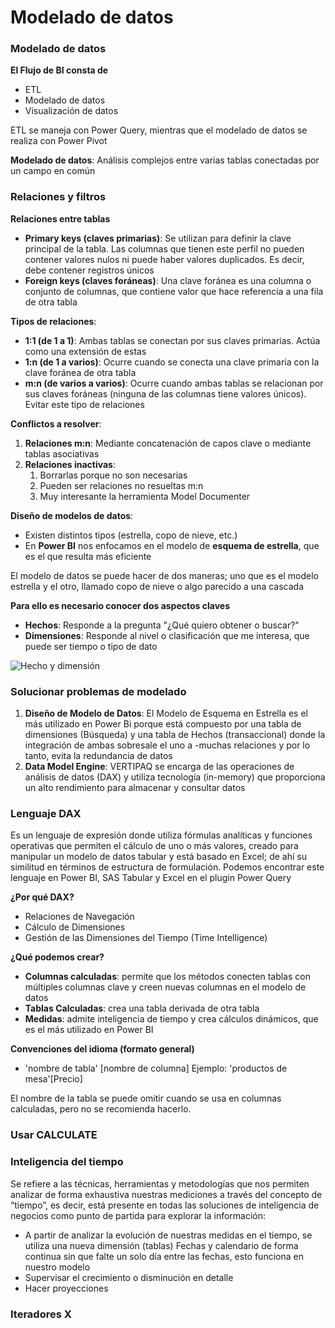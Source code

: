 # Modelado de datos

### Modelado de datos

**El Flujo de BI consta de**

* ETL
* Modelado de datos
* Visualización de datos

ETL se maneja con Power Query, mientras que el modelado de datos se realiza con Power Pivot

**Modelado de datos**: Análisis complejos entre varias tablas conectadas por un campo en común

### Relaciones y filtros

**Relaciones entre tablas**

* **Primary keys (claves primarias)**: Se utilizan para definir la clave principal de la tabla. Las columnas que tienen este perfil no pueden contener valores nulos ni puede haber valores duplicados. Es decir, debe contener registros únicos
* **Foreign keys (claves foráneas)**: Una clave foránea es una columna o conjunto de columnas, que contiene valor que hace referencia a una fila de otra tabla

**Tipos de relaciones**:

* **1:1 (de 1 a 1)**: Ambas tablas se conectan por sus claves primarias. Actúa como una extensión de estas
* **1:n (de 1 a varios)**: Ocurre cuando se conecta una clave primaria con la clave foránea de otra tabla
* **m:n (de varios a varios)**: Ocurre cuando ambas tablas se relacionan por sus claves foráneas (ninguna de las columnas tiene valores únicos). Evitar este tipo de relaciones

**Conflictos a resolver**:

1. **Relaciones m:n**: Mediante concatenación de capos clave o mediante tablas asociativas
2. **Relaciones inactivas**:&#x20;
   1. Borrarlas porque no son necesarias&#x20;
   2. Pueden ser relaciones no resueltas m:n&#x20;
   3. Muy interesante la herramienta Model Documenter

**Diseño de modelos de datos**:

* Existen distintos tipos (estrella, copo de nieve, etc.)
* En **Power BI** nos enfocamos en el modelo de **esquema de estrella**, que es el que resulta más eficiente

El modelo de datos se puede hacer de dos maneras; uno que es el modelo estrella y el otro, llamado copo de nieve o algo parecido a una cascada

**Para ello es necesario conocer dos aspectos claves**

* **Hechos**: Responde a la pregunta "¿Qué quiero obtener o buscar?"
* **Dimensiones**: Responde al nivel o clasificación que me interesa, que puede ser tiempo o tipo de dato

![Hecho y dimensión](https://i.imgur.com/gTFNcvu.png)

### Solucionar problemas de modelado

1. **Diseño de Modelo de Datos**: El Modelo de Esquema en Estrella es el más utilizado en Power Bi porque está compuesto por una tabla de dimensiones (Búsqueda) y una tabla de Hechos (transaccional) donde la integración de ambas sobresale el uno a -muchas relaciones y por lo tanto, evita la redundancia de datos
2. **Data Model Engine**: VERTIPAQ se encarga de las operaciones de análisis de datos (DAX) y utiliza tecnología (in-memory) que proporciona un alto rendimiento para almacenar y consultar datos

### Lenguaje DAX

Es un lenguaje de expresión donde utiliza fórmulas analíticas y funciones operativas que permiten el cálculo de uno o más valores, creado para manipular un modelo de datos tabular y está basado en Excel; de ahí su similitud en términos de estructura de formulación. Podemos encontrar este lenguaje en Power BI, SAS Tabular y Excel en el plugin Power Query

**¿Por qué DAX?**

* Relaciones de Navegación
* Cálculo de Dimensiones
* Gestión de las Dimensiones del Tiempo (Time Intelligence)

**¿Qué podemos crear?**

* **Columnas calculadas**: permite que los métodos conecten tablas con múltiples columnas clave y creen nuevas columnas en el modelo de datos
* **Tablas Calculadas**: crea una tabla derivada de otra tabla
* **Medidas**: admite inteligencia de tiempo y crea cálculos dinámicos, que es el más utilizado en Power BI

**Convenciones del idioma (formato general)**

* 'nombre de tabla' \[nombre de columna] Ejemplo: 'productos de mesa'\[Precio]

El nombre de la tabla se puede omitir cuando se usa en columnas calculadas, pero no se recomienda hacerlo.

### Usar CALCULATE

### Inteligencia del tiempo

Se refiere a las técnicas, herramientas y metodologías que nos permiten analizar de forma exhaustiva nuestras mediciones a través del concepto de “tiempo”, es decir, está presente en todas las soluciones de inteligencia de negocios como punto de partida para explorar la información:

* A partir de analizar la evolución de nuestras medidas en el tiempo, se utiliza una nueva dimensión (tablas) Fechas y calendario de forma continua sin que falte un solo día entre las fechas, esto funciona en nuestro modelo
* Supervisar el crecimiento o disminución en detalle
* Hacer proyecciones

### Iteradores X
